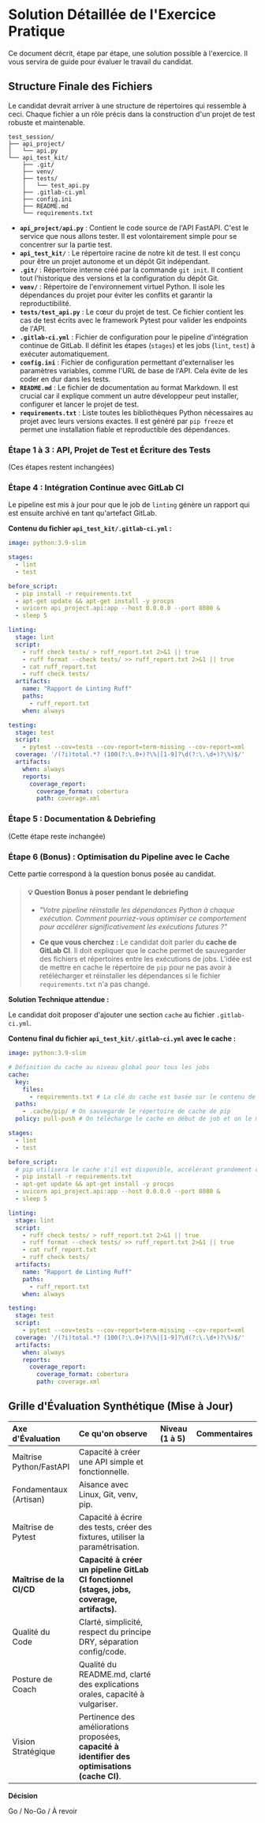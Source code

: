 ---
---

# Solution Détaillée de l'Exercice Pratique

Ce document décrit, étape par étape, une solution possible à l'exercice. Il vous servira de guide pour évaluer le travail du candidat.

## Structure Finale des Fichiers

Le candidat devrait arriver à une structure de répertoires qui ressemble à ceci. Chaque fichier a un rôle précis dans la construction d'un projet de test robuste et maintenable.

```
test_session/
├── api_project/
│   └── api.py
└── api_test_kit/
    ├── .git/
    ├── venv/
    ├── tests/
    │   └── test_api.py
    ├── .gitlab-ci.yml
    ├── config.ini
    ├── README.md
    └── requirements.txt
```

* **`api_project/api.py`** : Contient le code source de l'API FastAPI. C'est le service que nous allons tester. Il est volontairement simple pour se concentrer sur la partie test.
* **`api_test_kit/`** : Le répertoire racine de notre kit de test. Il est conçu pour être un projet autonome et un dépôt Git indépendant.
* **`.git/`** : Répertoire interne créé par la commande `git init`. Il contient tout l'historique des versions et la configuration du dépôt Git.
* **`venv/`** : Répertoire de l'environnement virtuel Python. Il isole les dépendances du projet pour éviter les conflits et garantir la reproductibilité.
* **`tests/test_api.py`** : Le cœur du projet de test. Ce fichier contient les cas de test écrits avec le framework Pytest pour valider les endpoints de l'API.
* **`.gitlab-ci.yml`** : Fichier de configuration pour le pipeline d'intégration continue de GitLab. Il définit les étapes (`stages`) et les jobs (`lint`, `test`) à exécuter automatiquement.
* **`config.ini`** : Fichier de configuration permettant d'externaliser les paramètres variables, comme l'URL de base de l'API. Cela évite de les coder en dur dans les tests.
* **`README.md`** : Le fichier de documentation au format Markdown. Il est crucial car il explique comment un autre développeur peut installer, configurer et lancer le projet de test.
* **`requirements.txt`** : Liste toutes les bibliothèques Python nécessaires au projet avec leurs versions exactes. Il est généré par `pip freeze` et permet une installation fiable et reproductible des dépendances.

### Étape 1 à 3 : API, Projet de Test et Écriture des Tests

(Ces étapes restent inchangées)

### Étape 4 : Intégration Continue avec GitLab CI

Le pipeline est mis à jour pour que le job de `linting` génère un rapport qui est ensuite archivé en tant qu'artefact GitLab.

**Contenu du fichier `api_test_kit/.gitlab-ci.yml` :**

```yaml
image: python:3.9-slim

stages:
  - lint
  - test

before_script:
  - pip install -r requirements.txt
  - apt-get update && apt-get install -y procps
  - uvicorn api_project.api:app --host 0.0.0.0 --port 8080 &
  - sleep 5

linting:
  stage: lint
  script:
    - ruff check tests/ > ruff_report.txt 2>&1 || true
    - ruff format --check tests/ >> ruff_report.txt 2>&1 || true
    - cat ruff_report.txt
    - ruff check tests/
  artifacts:
    name: "Rapport de Linting Ruff"
    paths:
      - ruff_report.txt
    when: always

testing:
  stage: test
  script:
    - pytest --cov=tests --cov-report=term-missing --cov-report=xml
  coverage: '/(?i)total.*? (100(?:\.0+)?\%|[1-9]?\d(?:\.\d+)?\%)$/'
  artifacts:
    when: always
    reports:
      coverage_report:
        coverage_format: cobertura
        path: coverage.xml
```

### Étape 5 : Documentation & Debriefing

(Cette étape reste inchangée)

### Étape 6 (Bonus) : Optimisation du Pipeline avec le Cache

Cette partie correspond à la question bonus posée au candidat.

> #### 💡 Question Bonus à poser pendant le debriefing
>
> * *"Votre pipeline réinstalle les dépendances Python à chaque exécution. Comment pourriez-vous optimiser ce comportement pour accélérer significativement les exécutions futures ?"*
>
> * **Ce que vous cherchez :** Le candidat doit parler du **cache de GitLab CI**. Il doit expliquer que le cache permet de sauvegarder des fichiers et répertoires entre les exécutions de jobs. L'idée est de mettre en cache le répertoire de `pip` pour ne pas avoir à retélécharger et réinstaller les dépendances si le fichier `requirements.txt` n'a pas changé.

**Solution Technique attendue :**

Le candidat doit proposer d'ajouter une section `cache` au fichier `.gitlab-ci.yml`.

**Contenu final du fichier `api_test_kit/.gitlab-ci.yml` avec le cache :**

```yaml
image: python:3.9-slim

# Définition du cache au niveau global pour tous les jobs
cache:
  key:
    files:
      - requirements.txt # La clé du cache est basée sur le contenu de ce fichier
  paths:
    - .cache/pip/ # On sauvegarde le répertoire de cache de pip
  policy: pull-push # On télécharge le cache en début de job et on le met à jour en fin de job

stages:
  - lint
  - test

before_script:
  # pip utilisera le cache s'il est disponible, accélérant grandement cette étape
  - pip install -r requirements.txt
  - apt-get update && apt-get install -y procps
  - uvicorn api_project.api:app --host 0.0.0.0 --port 8080 &
  - sleep 5

linting:
  stage: lint
  script:
    - ruff check tests/ > ruff_report.txt 2>&1 || true
    - ruff format --check tests/ >> ruff_report.txt 2>&1 || true
    - cat ruff_report.txt
    - ruff check tests/
  artifacts:
    name: "Rapport de Linting Ruff"
    paths:
      - ruff_report.txt
    when: always

testing:
  stage: test
  script:
    - pytest --cov=tests --cov-report=term-missing --cov-report=xml
  coverage: '/(?i)total.*? (100(?:\.0+)?\%|[1-9]?\d(?:\.\d+)?\%)$/'
  artifacts:
    when: always
    reports:
      coverage_report:
        coverage_format: cobertura
        path: coverage.xml
```

## Grille d'Évaluation Synthétique (Mise à Jour)

| Axe d'Évaluation | Ce qu'on observe | Niveau (1 à 5) | Commentaires |
| :--- | :--- | :--- | :--- |
| Maîtrise Python/FastAPI | Capacité à créer une API simple et fonctionnelle. | | |
| Fondamentaux (Artisan) | Aisance avec Linux, Git, venv, pip. | | |
| Maîtrise de Pytest | Capacité à écrire des tests, créer des fixtures, utiliser la paramétrisation. | | |
| **Maîtrise de la CI/CD** | **Capacité à créer un pipeline GitLab CI fonctionnel (stages, jobs, coverage, artifacts).** | | |
| Qualité du Code | Clarté, simplicité, respect du principe DRY, séparation config/code. | | |
| Posture de Coach | Qualité du README.md, clarté des explications orales, capacité à vulgariser. | | |
| Vision Stratégique | Pertinence des améliorations proposées, **capacité à identifier des optimisations (cache CI)**. | | |

**Décision**

Go / No-Go / À revoir
